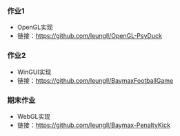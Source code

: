 ### 作业1
- OpenGL实现
- 链接：https://github.com/leungll/OpenGL-PsyDuck

### 作业2
- WinGUI实现
- 链接：https://github.com/leungll/BaymaxFootballGame

### 期末作业
- WebGL实现
- 链接：https://github.com/leungll/Baymax-PenaltyKick
